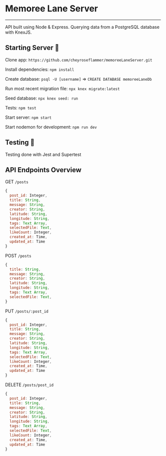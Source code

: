 # Memoree Lane Server

---

API built using Node & Express. Querying data from a PostgreSQL database with KnexJS.

## Starting Server 💾

Clone app: `https://github.com/cheyroseflammer/memoreeLaneServer.git`

Install dependencies: `npm install`

Create database: `psql -U [username]` => `CREATE DATABASE memoreeLaneDb`

Run most recent migration file: `npx knex migrate:latest`

Seed database: `npx knex seed: run`

Tests: `npm test`

Start server: `npm start`

Start nodemon for development: `npm run dev`

## Testing 🧪

Testing done with Jest and Supertest

## API Endpoints Overview

GET `/posts`

```js
{
  post_id: Integer,
  title: String,
  message: String,
  creator: String,
  latitude: String,
  longitude: String,
  tags: Text Array,
  selectedFile: Text,
  likeCount: Integer,
  created_at: Time,
  updated_at: Time
}
```

POST `/posts`

```js
{
  title: String,
  message: String,
  creator: String,
  latitude: String,
  longitude: String,
  tags: Text Array,
  selectedFile: Text,
}
```

PUT `/posts/:post_id`

```js
{
  post_id: Integer,
  title: String,
  message: String,
  creator: String,
  latitude: String,
  longitude: String,
  tags: Text Array,
  selectedFile: Text,
  likeCount: Integer,
  created_at: Time,
  updated_at: Time
}
```

DELETE `/posts/post_id`

```js
{
  post_id: Integer,
  title: String,
  message: String,
  creator: String,
  latitude: String,
  longitude: String,
  tags: Text Array,
  selectedFile: Text,
  likeCount: Integer,
  created_at: Time,
  updated_at: Time
}
```
